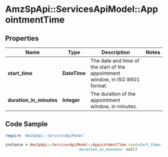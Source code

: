 # AmzSpApi::ServicesApiModel::AppointmentTime

## Properties

Name | Type | Description | Notes
------------ | ------------- | ------------- | -------------
**start_time** | **DateTime** | The date and time of the start of the appointment window, in ISO 8601 format. | 
**duration_in_minutes** | **Integer** | The duration of the appointment window, in minutes. | 

## Code Sample

```ruby
require 'AmzSpApi::ServicesApiModel'

instance = AmzSpApi::ServicesApiModel::AppointmentTime.new(start_time: null,
                                 duration_in_minutes: null)
```


